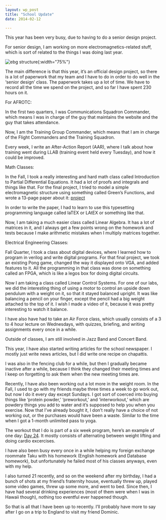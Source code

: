 ```yaml
---
layout: wp_post
title: "School Update"
date: 2014-02-12

---
```

This year has been very busy, due to having to do a senior design project.

For senior design, I am working on more electromagnetics-related stuff, which is sort of related to the things I was doing last year.

![ebg structure](/media/ebg-animation.gif){:width="75%"}

The main difference is that this year, it’s an official design project, so there is a lot of paperwork that my team and I have to do in order to do well in the ‘senior design’ class. The paperwork takes up a lot of time. We have to record all the time we spend on the project, and so far I have spent 230 hours on it.

For AFROTC:

In the first two quarters, I was Communications Squadron Commander, which means I was in charge of the guy that maintains the website and the guy that takes attendance.

Now, I am the Training Group Commander, which means that I am in charge of the Flight Commanders and the Training Squadron.

Every week, I write an After-Action Report (AAR), where I talk about how training went during LLAB (training event held every Tuesday), and how it could be improved.

Math Classes:

In the Fall, I took a really interesting and hard math class called Introduction to Partial Differential Equations. It had a lot of proofs and integrals and things like that. For the final project, I tried to model a simple electromagnetic structure using something called Green’s Functions, and wrote a 13-page paper about it: [project](/media/greens-functions-project.pdf)

In order to write the paper, I had to learn to use this typesetting programming language called laTEX or LAtEX or something like that.

Now, I am taking a much easier class called Linear Algebra. It has a lot of matrices in it, and I always get a few points wrong on the homework and tests because I make arithmetic mistakes when I multiply matrices together.

Electrical Engineering Classes:

Fall Quarter, I took a class about digital devices, where I learned how to program in verilog and write digital programs. For that final project, we took an existing Pong game, changed the way it displayed onto VGA, and added features to it. All the programming in that class was done on something called an FPGA, which is like a legos box for doing digital circuits.

Now I am taking a class called Linear Control Systems. For one of our labs, we did the interesting thing of using a motor to control an upside down pendulum with a weight on it, so that it stayed balanced upright. It was like balancing a pencil on your finger, except the pencil had a big weight attached to the top of it. I wish I made a video of it, because it was pretty interesting to watch it balance.

I have also have had to take an Air Force class, which usually consists of a 3 to 4 hour lecture on Wednesdays, with quizzes, briefing, and writing assignments every once in a while.

Outside of classes, I am still involved in Jazz Band and Concert Band.

This year, I have also started writing articles for the school newspaper. I mostly just write news articles, but I did write one recipe on chapattis.

I was also in the fencing club for a while, but then I gradually became inactive after a while, because I think they changed their meeting times and I keep on forgetting to ask them when the new meeting times are.

Recently, I have also been working out a lot more in the weight room. In the Fall, I used to go with my friends maybe three times a week to go work out, but now I do it every day except Sundays. I got sort of coerced into buying things like ‘protein powder,’ ‘preworkout,’ and ‘interworkout,’ which are powdery things you add to water and it’s supposed to help you when you exercise.  Now that I’ve already bought it, I don’t really have a choice of not working out, or the purchases would have been a waste.  Similar to the time when I got a 1-month unlimited pass to yoga.

The workout that I do is part of a six week program, here’s an example of one day: [Day 24](/media/workout-day-24.pdf). It mostly consists of alternating between weight lifting and doing cardio excercises.

I have also been busy every once in a while helping my foreign exchange roommate Taku with his homework (English homework and Database homework), but unfortunately he failed most of his classes anyways, even with my help.

I also turned 21 recently, and so on the weekend after my birthday, I had a bunch of shots at my friend’s fraternity house, eventually threw up, played some video games, threw up some more, and went to bed. Since then, I have had several drinking experiences (most of them were when I was in Hawaii though), nothing too eventful ever happened though.

So that is all that I have been up to recently. I’ll probably have more to say after I go on a trip to England to visit my friend Dominic.
